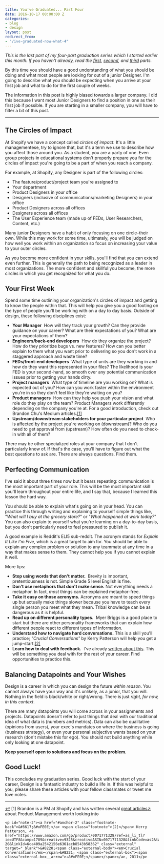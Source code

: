 ```yaml
---
title: You've Graduated... Part Four
date: 2016-10-17 00:00:00 Z
categories:
- blog
- design
layout: post
redirect_from:
- "/ive-graduated-now-what-4"
---
```


*This is the last part of my four-part graduation series which I started earlier this month. If you haven't already, read the [first](http://helentran.com/ive-graduated-now-what-1), [second](http://helentran.com/ive-graduated-now-what-2), and [third](http://helentran.com/ive-graduated-now-what-3) parts.*

By this time you should have a good understanding of what you should be doing and what most people are looking for out of a junior Designer. I'm going to describe what you should be expecting when you arrive at your first job and what to do for the first couple of weeks.

The information in this post is highly biased towards a larger company. I did this because I want most Junior Designers to find a position in one as their first job if possible. If you are starting in a smaller company, you will have to filter a bit of this post.

<hr class="small">

## The Circles of Impact

At Shopify we have a concept called *circles of impact.* It's a little managementese, try to ignore that, but it's a term we use to describe how you affect those around you. As a student, you are a party of one. Even group projects in educational systems don't properly prepare you for the circles of impact you're going to be a part of when you reach a company.

For example, at Shopify, any Designer is part of the following circles:

- The feature/product/project team you're assigned to
- Your department
- Product Designers in your office
- Designers (inclusive of communications/marketing Designers) in your office
- Product Designers across all offices
- Designers across all offices
- The User Experience team (made up of FEDs, User Researchers, Content, etc.)

Many junior Designers have a habit of only focusing on one circle–their own. While this may work for some time, ultimately, you will be judged on how well you work within an organization so focus on increasing your value to your outer circles.

As you become more confident in your skills, you'll find that you can extend even further. This is generally the path to being recognized as a leader in most organizations. The more confident and skillful you become, the more circles in which you get recognized for what you do.

## Your First Week

Spend some time outlining your organization's circles of impact and getting to know the people within that. This will help you give you a good footing on the type of people you'll be working with on a day to day basis. Outside of design, these following disciplines exist:

- **Your Manager**   How will they track your growth? Can they provide guidance on your career? What are their expectations of you? What are your expectations of them?
- **Engineers/back-end developers**   How do they organize the project? How do they prioritize bugs vs. new features? How can you better explain to them what you want prior to delivering so you don't work in a staggered approach and waste time?
- **FEDs/front-end developers**   What type of units are they working in and how do they want this represented in your files? The likelihood is your FED is your second-hand, so smooth over any potential communication issues prior to getting your hands dirty.
- **Project managers**   What type of timeline are you working on? What is expected out of you? How can you work faster within the environment you're in so they don't feel like they're waiting on you? 
- **Product managers**   How can they help you push your vision and what role do they play on the team? Product Managers work differently depending on the company you're at. For a good introduction, check out Brandon Chu's Medium articles.<a id="anchor-1" href="#note-1" class="fieldnotes-anchor">[1]</a>
- **Upstream/downstream stakeholders for your particular project**   Who is affected by the project you're working on (downstream)? Who do you need to get approval from (upstream)? How often do you need to check-in with all of them?

There may be other specialized roles at your company that I don't particularly know of. If that's the case, you'll have to figure out what the best questions to ask are. There are always questions. Find them.

## Perfecting Communication

I've said it about three times now but it bears repeating: communication is the most important part of your role. This will be the most important skill you'll learn throughout your entire life, and I say that, because I learned this lesson the hard way.

You should be able to explain what's going on in your head. You can practice this through writing and explaining to yourself simple things like, "*What will I buy at the grocery store?*" or "*What happened at work today?*" You can also explain to yourself what you're learning on a day-to-day basis, but you don't particularly need to feel pressured to publish it.

A good example is Reddit's ELI5 sub-reddit. The acronym stands for *Explain It Like I'm Five*, which is a great target to aim for. You should be able to explain any complex problem or solution to any teammate at any time in a way that makes sense to them. They cannot help you if you cannot explain it well.

More tips:

- **Stop using words that don't matter.**   Brevity is important, pretentiousness is not. Simple Grade 5 level English is fine.
- **Don't use metaphors that don't make sense.** Not everything needs a metaphor. In fact, *most* things can be explained metaphor-free. 
- **Take it easy on those acronyms.** Acronyms are meant to speed things up but actually make things slower because you have to teach every single person you meet what they mean. Tribal knowledge can be as dangerous as it is helpful.
- **Read up on different personality types.**   Myer Briggs is a good place to start but there are other personality frameworks that can explain how different people react to different types of information.
- **Understand how to navigate hard conversations.** This is a skill you'll practice; <em>"Crucial Conversations"</em> by Kerry Patterson will help you get a jump-start.<a id="anchor-2" href="#note-2" class="fieldnotes-anchor">[2]</a>
- **Learn how to deal with feedback.**   I've already [written about this](http://helentran.com/dealing-with-feedback). This will be something you deal with for the rest of your career. Find opportunities to practice this.

## Balancing Datapoints and Your Wishes

Design is a career in which you can design the future *within reason*. You cannot always have your way and it's unlikely, as a junior, that you will. Nothing in the field is black/white or right/wrong. There is just *right, for now, in this context*.

There are many datapoints you will come across in your assignments and projects. Datapoints doesn't refer to just things that deal with our traditional idea of what data is (numbers and metrics). Data can also be qualitative (opinions from users), your exec's mandates on where the business is going (business strategy), or even your personal subjective wants based on your research (don't mistake this for ego). You should not build anything while only looking at one datapoint.

**Keep yourself open to solutions and focus on the problem**.

## Good Luck!

This concludes my graduation series. Good luck with the start of your career, Design is a fantastic industry to build a life in. If this was helpful to you, please share these articles with your fellow classmates or tweet me love notes.

<hr class="small">

<div class="fieldnotes">
    <p id="note-1"><a href="#anchor-1" class="footnote-back">&#8617;&#xFE0E;</a> <span class="footnote">[1]</span> Brandon is a PM at Shopify and has written several <a href="https://medium.com/@brandonmchu" class="external" target="_blank"><span class="external-body">great articles</span><span class="external-box"><span class="external-box__arrow">↗&#xFE0E;</span></span></a> about Product Management worth looking into</p>

    <p id="note-2"><a href="#anchor-2" class="footnote-back">&#8617;&#xFE0E;</a> <span class="footnote">[2]</span> Kerry Patterson, <a href="https://www.amazon.com/gp/product/0071771328/ref=as_li_tl?ie=UTF8&camp=1789&creative=9325&creativeASIN=0071771328&linkCode=as2&tag=heltraprodes-20&linkId=6ca409a2542156e6361acb8543b58362" class="external" target="_blank">&#8220;<span class="external-body"><em>Crucial Conversations</em></span>&#8221; <span class="external-box"><span class="external-box__arrow">↗&#xFE0E;</span></span></a>, 2011</p>
</div>